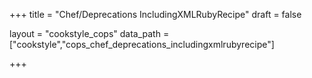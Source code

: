 +++
title = "Chef/Deprecations IncludingXMLRubyRecipe"
draft = false

layout = "cookstyle_cops"
data_path = ["cookstyle","cops_chef_deprecations_includingxmlrubyrecipe"]

+++

<!-- The content of this page is automatically generated from the
cops_chef_deprecations_includingxmlrubyrecipe.yml file in github.com/chef/cookstyle/blob/master/docs-chef-io/data/cookstyle/. -->
